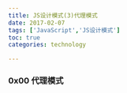 ```yaml
---
title: JS设计模式(3)代理模式  
date: 2017-02-07      
tags: ['JavaScript','JS设计模式']
toc: true
categories: technology

---
```

### 0x00 代理模式


